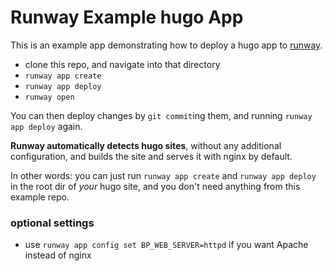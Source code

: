 

# Runway Example hugo App

This is an example app demonstrating how to deploy a hugo app
to [runway](https://www.runway.horse/).

* clone this repo, and navigate into that directory
* `runway app create`
* `runway app deploy`
* `runway open`

You can then deploy changes by `git commit`ing them, and running `runway app
deploy` again.

**Runway automatically detects hugo sites**, without any additional
configuration, and builds the site and serves it with nginx by default.

In other words: you can just run `runway app create` and `runway app deploy` in
the root dir of *your* hugo site, and you don't need anything from this example
repo.

### optional settings

* use `runway app config set BP_WEB_SERVER=httpd` if you want Apache instead of nginx

